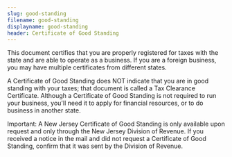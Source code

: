 ```yaml
---
slug: good-standing
filename: good-standing
displayname: good-standing
header: Certificate of Good Standing
---
```


This document certifies that you are properly registered for taxes with the state and are able to operate as a business. If you are a foreign business, you may have multiple certificates from different states.

A Certificate of Good Standing does NOT indicate that you are in good standing with your taxes; that document is called a Tax Clearance Certificate. Although a Certificate of Good Standing is not required to run your business, you'll need it to apply for financial resources, or to do business in another state.

Important: A New Jersey Certificate of Good Standing is only available upon request and only through the New Jersey Division of Revenue. If you received a notice in the mail and did not request a Certificate of Good Standing, confirm that it was sent by the Division of Revenue.
